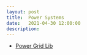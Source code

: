 ```yaml
---
layout: post
title:  Power Systems
date:   2021-04-30 12:00:00
description:
---
```



<ul>
    <li><a href="https://power-grid-lib.github.io/" target="_blank">Power Grid Lib</a></li>
</ul>



